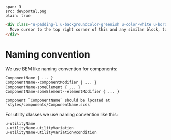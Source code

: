 ```image
span: 3
src: devportal.png
plain: true
```


```html
<div class="u-padding-l u-backgroundColor-greenish u-color-white u-border-pill">
  Move cursor to the top right corner of this and any similar block, to see `<>` button, which on click will display source code of the block.
</div>
```


# Naming convention

We use BEM like naming convention for components:

```
ComponentName { ... }
ComponentName--componentModifier { ... }
ComponentName-someElement { ... }
ComponentName-someElement--elementModifier { ... }
```

```hint|info
component `ComponentName` should be located at `styles/components/ComponentName.scss`
```

For utility classes we use naming convention like this:

```
u-utilityName
u-utilityName-utilityVariation
u-utilityName-utilityVariation@condition
```
